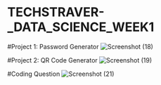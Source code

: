 # TECHSTRAVER-_DATA_SCIENCE_WEEK1
#Project 1: Password Generator
![Screenshot (18)](https://github.com/Rushidikkar3/TECHSTRAVER-_DATA_SCIENCE_WEEK1/assets/168056519/cde7533c-f539-41c1-85db-6cd4b4242541)

#Project 2: QR Code Generator
![Screenshot (19)](https://github.com/Rushidikkar3/TECHSTRAVER-_DATA_SCIENCE_WEEK1/assets/168056519/cb836458-7496-4c52-81a3-9be165981bb1)

#Coding Question
![Screenshot (21)](https://github.com/Rushidikkar3/TECHSTRAVER-_DATA_SCIENCE_WEEK1/assets/168056519/4e1c0185-0fac-4cf2-b1d2-e4fdee5b20e7)
